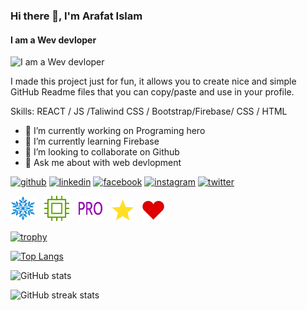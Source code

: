 ### Hi there 👋, I'm Arafat Islam
#### I am a Wev devloper
![I am a Wev devloper](https://pbs.twimg.com/profile_banners/1776323021181165568/1712953790/600x200)

I made this project just for fun, it allows you to create nice and simple GitHub Readme files that you can copy/paste and use in your profile.

Skills: REACT / JS /Taliwind CSS /  Bootstrap/Firebase/  CSS / HTML 

- 🔭 I’m currently working on Programing hero  
- 🌱 I’m currently learning Firebase 
- 👯 I’m looking to collaborate on Github 
- 💬 Ask me about with web devlopment 


[<img src='https://cdn.jsdelivr.net/npm/simple-icons@3.0.1/icons/github.svg' alt='github' height='40'>](https://github.com/arafat20mupi)  [<img src='https://cdn.jsdelivr.net/npm/simple-icons@3.0.1/icons/linkedin.svg' alt='linkedin' height='40'>](https://www.linkedin.com/in/arafat-islam-409880281//)  [<img src='https://cdn.jsdelivr.net/npm/simple-icons@3.0.1/icons/facebook.svg' alt='facebook' height='40'>](https://www.facebook.com/arafatislamsani169)  [<img src='https://cdn.jsdelivr.net/npm/simple-icons@3.0.1/icons/instagram.svg' alt='instagram' height='40'>](https://www.instagram.com/arafat_mupi/)  [<img src='https://cdn.jsdelivr.net/npm/simple-icons@3.0.1/icons/twitter.svg' alt='twitter' height='40'>](https://twitter.com/arafat_isl49899)  

<a href='https://archiveprogram.github.com/'><img src='https://raw.githubusercontent.com/acervenky/animated-github-badges/master/assets/acbadge.gif' width='40' height='40'></a> <a href='https://docs.github.com/en/developers'><img src='https://raw.githubusercontent.com/acervenky/animated-github-badges/master/assets/devbadge.gif' width='40' height='40'></a> <a href='https://github.com/pricing'><img src='https://raw.githubusercontent.com/acervenky/animated-github-badges/master/assets/pro.gif' width='40' height='40'></a> <a href='https://stars.github.com/'><img src='https://raw.githubusercontent.com/acervenky/animated-github-badges/master/assets/starbadge.gif' width='35' height='35'></a> <a href='https://docs.github.com/en/github/supporting-the-open-source-community-with-github-sponsors'><img src='https://raw.githubusercontent.com/acervenky/animated-github-badges/master/assets/sponsorbadge.gif' width='35' height='35'></a> 

[![trophy](https://github-profile-trophy.vercel.app/?username=arafat20mupi)](https://github.com/ryo-ma/github-profile-trophy)

[![Top Langs](https://github-readme-stats.vercel.app/api/top-langs/?username=arafat20mupi)](https://github.com/anuraghazra/github-readme-stats)

![GitHub stats](https://github-readme-stats.vercel.app/api?username=arafat20mupi&show_icons=true&count_private=true)  

![GitHub streak stats](https://streak-stats.demolab.com/?user=arafat20mupi)  

